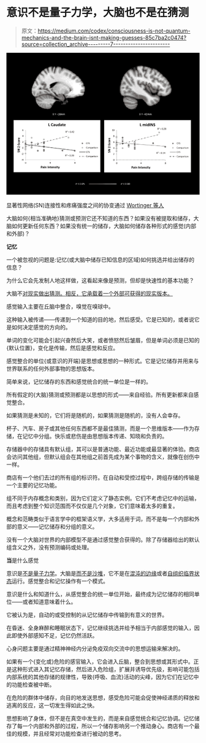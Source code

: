 # 意识不是量子力学，大脑也不是在猜测

> 原文：<https://medium.com/codex/consciousness-is-not-quantum-mechanics-and-the-brain-isnt-making-guesses-85c7ba2c0474?source=collection_archive---------7----------------------->

![](img/3cc81b204fa32fdd0233a96fad134707.png)

显著性网络(SN)连接性和疼痛强度之间的协变通过 [Wortinger 等人](https://journals.plos.org/plosone/article?id=10.1371/journal.pone.0159351)

大脑如何{相当准确地}猜测或预测它还不知道的东西？如果没有被提取和储存，大脑如何更新任何东西？如果没有统一的储存，大脑如何储存各种形式的感觉(内部和外部)？

**记忆**

一个被忽视的问题是:记忆(或大脑中储存已知信息的区域)如何挑选并给出储存的信息？

为什么它会先发制人地这样做，这看起来像是预测，但却是快速性的基本功能？

大脑不[对现实做出猜测。相反，它承载着一个外部可获得的现实版本。](https://www.youtube.com/watch?v=z7_LwuuPsAE)

感觉输入主要在丘脑中整合，嗅觉在嗅球中。

这种输入被传递——传递到一个知道的目的地，然后感受。它是已知的，或者说它是如何决定感觉的方向的。

单词的变化可能会引起兴奋然后大笑，或者愤怒然后皱眉，但是单词必须是已知的{默认位置}，变化是传输，然后是感觉和反应。

感觉整合的单位{或意识的开端}是思想或思想的一种形式。它是记忆储存并用来与世界联系的任何外部事物的思想版本。

简单来说，记忆储存的东西和感觉统合的统一单位是一样的。

所有假定的{大脑}猜测或预测都是以思想的形式——来自经验。所有更新都来自感觉整合。

如果猜测是未知的，它们将是随机的，如果猜测是随机的，没有人会幸存。

杯子、汽车、房子或其他任何东西都不是最佳猜测，而是一个思维版本——作为存储，在记忆中分组。快乐或悲伤是由思想版本传递、知晓和负责的。

存储器中的存储具有默认组，其可以是普通功能、最近功能或最显著的体验。商店会访问其他组，但默认组会在其他组之前首先成为某个事物的含义，就像在创伤中一样。

商店有一个他们去过的所有组的标识符。在自动和受控过程中，跨组存储的传输是一个主要的记忆功能。

组不同于内存概念和类别，因为它们定义了静态实例。它们不考虑记忆中的运输，而且考虑到整个知识范围而不仅仅是几个对象，它们意味着太多的重复。

概念和范畴类似于语言学中的框架语义学，大多适用于词，而不是每一个内部和外部的意义——记忆储存和分组的意义。

没有一个大脑对世界的内部模型不是通过感觉整合获得的。除了存储器给出的默认组含义之外，没有预测编码或处理。

**当**是什么感觉

意识是[不是量子力学](https://bigthink.com/13-8/quantum-consciousness-2/)。大脑是[而不是沙堆](https://www.scientificamerican.com/article/sand-pile-model-of-the-mind-grows-in-popularity/)，它不是在[混沌的边缘](https://www.sciencedaily.com/releases/2009/03/090319224532.htm)或者[自组织临界状态](https://journals.aps.org/prl/abstract/10.1103/PhysRevLett.126.098101#fulltext)运行。感觉整合和记忆操作有一个模式。

意识是什么和知道什么，从感觉整合的统一单位开始，最终成为记忆储存的相同单位——或者知道意味着什么。

它被认为是，自动的或受控制的从记忆储存中传输到有意义的世界。

在昏迷、全身麻醉和睡眠状态下，记忆继续挑选并给予相当于内部感觉的输入，因此即使外部感知不足，记忆仍然活跃。

心身问题主要是通过精神神经内分泌免疫双向交流中的思想运输来解决的。

如果有一个{变化或}危险的感官输入，它会进入丘脑，整合到思想或其形式中。正是这种形式进入其记忆存储，然后进入危险组，扩展并诱导优先级，影响可能包括内部系统的其他存储的规律性，导致{呼吸、血流}活动的尖峰，因为它们在记忆中的功能检查被中断。

在危险的群体中储存，向目的地发送思想，感受危险可能会促使神经递质的释放和逃离的反应，这一切发生得如此之快。

思想影响了身体，但不是在真空中发生的，而是来自感觉统合和记忆协调。记忆储存了每一个内部和外部的过程，所以一个储存影响另一个推动身心。商店有一个最佳的规模，并且经常对功能检查进行被动的思考。